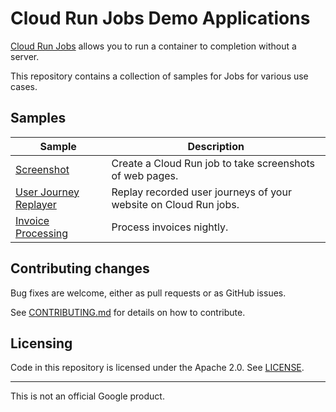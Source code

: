 # Cloud Run Jobs Demo Applications

[Cloud Run Jobs](https://cloud.google.com/run/docs/) allows you to run a container to completion without a server.

This repository contains a collection of samples for Jobs for various use cases.

## Samples

|          Sample                          |                     Description                                 |
| ---------------------------------------- | --------------------------------------------------------------- | 
| [Screenshot](./screenshot/)              | Create a Cloud Run job to take screenshots of web pages.        | 
| [User Journey Replayer](./user-journeys/)| Replay recorded user journeys of your website on Cloud Run jobs.| 
| [Invoice Processing](./invoice-processing-pipeline/)| Process invoices nightly.| 

## Contributing changes

Bug fixes are welcome, either as pull
requests or as GitHub issues.

See [CONTRIBUTING.md](CONTRIBUTING.md) for details on how to contribute.

## Licensing

Code in this repository is licensed under the Apache 2.0. See [LICENSE](LICENSE).

-------

This is not an official Google product.
